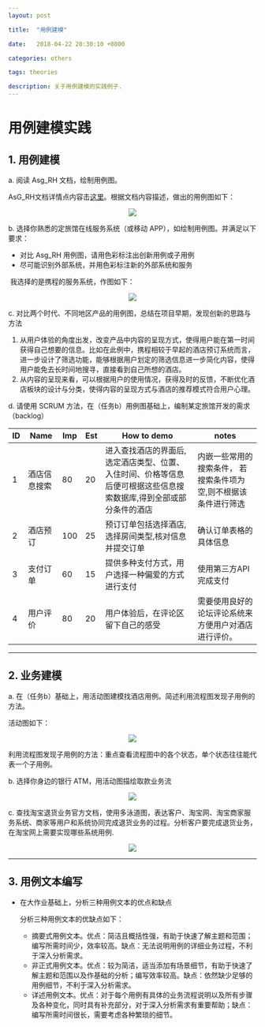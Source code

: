 ```yaml
---
layout: post

title:  "用例建模"

date:   2018-04-22 20:30:10 +0800

categories: others

tags: theories

description: 关于用例建模的实践例子.
---
```


# 用例建模实践

## 1. 用例建模

a. 阅读 Asg_RH 文档，绘制用例图。

AsG_RH文档详情点内容击[这里]("https://github.com/jasonCheng40/jasoncheng40.github.com/blob/master/assets/files/Asg_RH.pdf")。根据文档内容描述，做出的用例图如下：

<div align="center">  
  <img src="{{ site.baseurl }}/assets/images/ASG_RH.png"/>
</div>



b. 选择你熟悉的定旅馆在线服务系统（或移动 APP），如绘制用例图。并满足以下要求：

* 对比 Asg_RH 用例图，请用色彩标注出创新用例或子用例
* 尽可能识别外部系统，并用色彩标注新的外部系统和服务

​  我选择的是携程的服务系统，作图如下：

<div align="center">  
  <img src="{{ site.baseurl }}/assets/images/Gowhere.png"/>
</div>	



c.  对比两个时代、不同地区产品的用例图，总结在项目早期，发现创新的思路与方法

1. 从用户体验的角度出发，改变产品中内容的呈现方式，使得用户能在第一时间获得自己想要的信息。比如在此例中，携程相较于早起的酒店预订系统而言，进一步设计了筛选功能，能够根据用户划定的筛选信息进一步简化内容，使得用户能免去长时间地搜寻，直接看到自己所想的酒店。
2. 从内容的呈现来看，可以根据用户的使用情况，获得及时的反馈，不断优化酒店板块的设计与分类，使得内容的呈现方式与酒店的推荐模式符合用户心理。



d.  请使用 SCRUM 方法，在（任务b）用例图基础上，编制某定旅馆开发的需求 （backlog）

| ID   | Name   | Imp  | Est  | How to demo                              | notes                             |
| ---- | ------ | ---- | ---- | ---------------------------------------- | --------------------------------- |
| 1    | 酒店信息搜索 | 80   | 20   | 进入查找酒店的界面后,选定酒店类型、位置、入住时间、价格等信息后便可根据这些信息搜索数据库,得到全部或部分条件的酒店 | 内嵌一些常用的搜索条件， 若搜索条件项为空,则不根据该条件进行筛选 |
| 2    | 酒店预订   | 100  | 25   | 预订订单包括选择酒店,选择房间类型,核对信息并提交订单              | 确认订单表格的具体信息                       |
| 3    | 支付订单   | 60   | 15   | 提供多种支付方式，用户选择一种偏爱的方式进行支付                 | 使用第三方API完成支付                      |
| 4    | 用户评价   | 80   | 20   | 用户体验后，在评论区留下自己的感受                        | 需要使用良好的论坛评论系统来方便用户对酒店进行评价。        |

---

## 2. 业务建模

a.  在（任务b）基础上，用活动图建模找酒店用例。简述利用流程图发现子用例的方法。

活动图如下：

<div align="center">  
  <img src="{{ site.baseurl }}/assets/images/process1.png"/>
</div>	

利用流程图发现子用例的方法：重点查看流程图中的各个状态，单个状态往往能代表一个子用例。



b. 选择你身边的银行 ATM，用活动图描绘取款业务流

<div align="center">  
  <img src="{{ site.baseurl }}/assets/images/process2.png"/>
</div>	



c. 查找淘宝退货业务官方文档，使用多泳道图，表达客户、淘宝网、淘宝商家服务系统、商家等用户和系统协同完成退货业务的过程。分析客户要完成退货业务，在淘宝网上需要实现哪些系统用例.

<div align="center">  
  <img src="{{ site.baseurl }}/assets/images/process3.png"/>
</div>

---

## 3. 用例文本编写

- 在大作业基础上，分析三种用例文本的优点和缺点

  分析三种用例文本的优缺点如下：

  - 摘要式用例文本。优点：简洁且概括性强，有助于快速了解主题和范围；编写所需时间少，效率较高。缺点：无法说明用例的详细业务过程，不利于深入分析需求。
  - 非正式用例文本。优点：较为简洁，适当添加有场景细节，有助于快速了解主题和范围以及作基础的分析；编写效率较高。缺点：依然缺少足够的用例细节，不利于深入分析需求。
  - 详述用例文本。优点：对于每个用例有具体的业务流程说明以及所有步骤及各种变化，同时具有补充部分，对于深入分析需求有重要帮助；缺点：编写所需时间很长，需要考虑各种繁琐的细节。